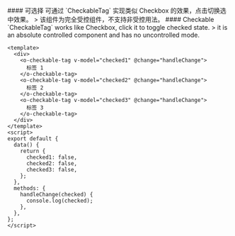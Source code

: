 <cn>
#### 可选择
可通过 `CheckableTag` 实现类似 Checkbox 的效果，点击切换选中效果。
> 该组件为完全受控组件，不支持非受控用法。
</cn>

<us>
#### Checkable
`CheckableTag` works like Checkbox, click it to toggle checked state.
> it is an absolute controlled component and has no uncontrolled mode.
</us>

```vue
<template>
  <div>
    <o-checkable-tag v-model="checked1" @change="handleChange">
      标签 1
    </o-checkable-tag>
    <o-checkable-tag v-model="checked2" @change="handleChange">
      标签 2
    </o-checkable-tag>
    <o-checkable-tag v-model="checked3" @change="handleChange">
      标签 3
    </o-checkable-tag>
  </div>
</template>
<script>
export default {
  data() {
    return {
      checked1: false,
      checked2: false,
      checked3: false,
    };
  },
  methods: {
    handleChange(checked) {
      console.log(checked);
    },
  },
};
</script>
```

